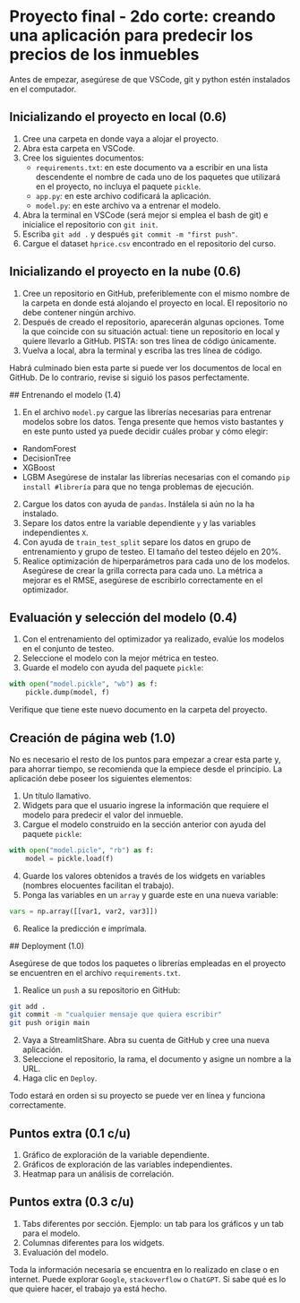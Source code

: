 # Proyecto final - 2do corte: creando una aplicación para predecir los precios de los inmuebles

Antes de empezar, asegúrese de que VSCode, git y python estén instalados en el computador.

## Inicializando el proyecto en local (0.6)

1. Cree una carpeta en donde vaya a alojar el proyecto.
2. Abra esta carpeta en VSCode.
3. Cree los siguientes documentos:
   - `requirements.txt`: en este documento va a escribir en una lista descendente el nombre de cada uno de los paquetes que utilizará en el proyecto, no incluya el paquete `pickle`.
   - `app.py`: en este archivo codificará la aplicación.
   - `model.py`: en este archivo va a entrenar el modelo.
4. Abra la terminal en VSCode (será mejor si emplea el bash de git) e inicialice el repositorio con `git init`.
5. Escriba `git add .` y después `git commit -m "first push"`.
6. Cargue el dataset `hprice.csv` encontrado en el repositorio del curso. 

## Inicializando el proyecto en la nube (0.6)

1. Cree un repositorio en GitHub, preferiblemente con el mismo nombre de la carpeta en donde está alojando el proyecto en local. El repositorio no debe contener ningún archivo.
2. Después de creado el repositorio, aparecerán algunas opciones. Tome la que coincide con su situación actual: tiene un repositorio en local y quiere llevarlo a GitHub. PISTA: son tres línea de código únicamente.
3. Vuelva a local, abra la terminal y escriba las tres línea de código.

Habrá culminado bien esta parte si puede ver los documentos de local en GitHub. De lo contrario, revise si siguió los pasos perfectamente.

## Entrenando el modelo (1.4)

1. En el archivo `model.py` cargue las librerías necesarias para entrenar modelos sobre los datos. Tenga presente que hemos visto bastantes y en este punto usted ya puede decidir cuáles probar y cómo elegir:
  - RandomForest
  - DecisionTree
  - XGBoost
  - LGBM
  Asegúrese de instalar las librerías necesarias con el comando `pip install #librería` para que no tenga problemas de ejecución.
2. Cargue los datos con ayuda de `pandas`. Instálela si aún no la ha instalado.
3. Separe los datos entre la variable dependiente `y` y las variables independientes `X`.
4. Con ayuda de `train_test_split` separe los datos en grupo de entrenamiento y grupo de testeo. El tamaño del testeo déjelo en 20%.
5. Realice optimización de hiperparámetros para cada uno de los modelos. Asegúrese de crear la grilla correcta para cada uno. La métrica a mejorar es el RMSE, asegúrese de escribirlo correctamente en el optimizador.

## Evaluación y selección del modelo (0.4)

1. Con el entrenamiento del optimizador ya realizado, evalúe los modelos en el conjunto de testeo.
2. Seleccione el modelo con la mejor métrica en testeo.
3. Guarde el modelo con ayuda del paquete `pickle`:

```python
with open("model.pickle", "wb") as f:
    pickle.dump(model, f)
```
Verifique que tiene este nuevo documento en la carpeta del proyecto.

## Creación de página web (1.0)

No es necesario el resto de los puntos para empezar a crear esta parte y, para ahorrar tiempo, se recomienda que la empiece desde el principio. La aplicación debe poseer los siguientes elementos:

1. Un título llamativo.
2. Widgets para que el usuario ingrese la información que requiere el modelo para predecir el valor del inmueble.
3. Cargue el modelo construido en la sección anterior con ayuda del paquete `pickle`:
```python
with open("model.picle", "rb") as f:
    model = pickle.load(f)
```
4. Guarde los valores obtenidos a través de los widgets en variables (nombres elocuentes facilitan el trabajo).
5. Ponga las variables en un `array` y guarde este en una nueva variable:
```python
vars = np.array([[var1, var2, var3]])
```
6. Realice la predicción e imprímala.

## Deployment (1.0)

Asegúrese de que todos los paquetes o librerías empleadas en el proyecto se encuentren en el archivo `requirements.txt`.

1. Realice un `push` a su repositorio en GitHub:
```bash
git add .
git commit -m "cualquier mensaje que quiera escribir"
git push origin main
```
2. Vaya a StreamlitShare. Abra su cuenta de GitHub y cree una nueva aplicación.
3. Seleccione el repositorio, la rama, el documento y asigne un nombre a la URL.
4. Haga clic en `Deploy`.

Todo estará en orden si su proyecto se puede ver en línea y funciona correctamente.

## Puntos extra (0.1 c/u)

1. Gráfico de exploración de la variable dependiente.
2. Gráficos de exploración de las variables independientes.
3. Heatmap para un análisis de correlación.

## Puntos extra (0.3 c/u)

1. Tabs diferentes por sección. Ejemplo: un tab para los gráficos y un tab para el modelo.
2. Columnas diferentes para los widgets.
3. Evaluación del modelo.

Toda la información necesaria se encuentra en lo realizado en clase o en internet. Puede explorar `Google`, `stackoverflow` o `ChatGPT`. Si sabe qué es lo que quiere hacer, el trabajo ya está hecho.
